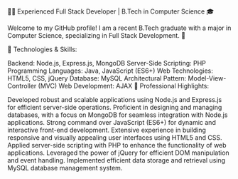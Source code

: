 👨‍💻 Experienced Full Stack Developer | B.Tech in Computer Science 🎓

Welcome to my GitHub profile! I am a recent B.Tech graduate with a major in Computer Science, specializing in Full Stack Development. 🚀

🔧 Technologies & Skills:

Backend: Node.js, Express.js, MongoDB
Server-Side Scripting: PHP
Programming Languages: Java, JavaScript (ES6+)
Web Technologies: HTML5, CSS, jQuery
Database: MySQL
Architectural Pattern: Model-View-Controller (MVC)
Web Development: AJAX
💼 Professional Highlights:

Developed robust and scalable applications using Node.js and Express.js for efficient server-side operations.
Proficient in designing and managing databases, with a focus on MongoDB for seamless integration with Node.js applications.
Strong command over JavaScript (ES6+) for dynamic and interactive front-end development.
Extensive experience in building responsive and visually appealing user interfaces using HTML5 and CSS.
Applied server-side scripting with PHP to enhance the functionality of web applications.
Leveraged the power of jQuery for efficient DOM manipulation and event handling.
Implemented efficient data storage and retrieval using MySQL database management system.
